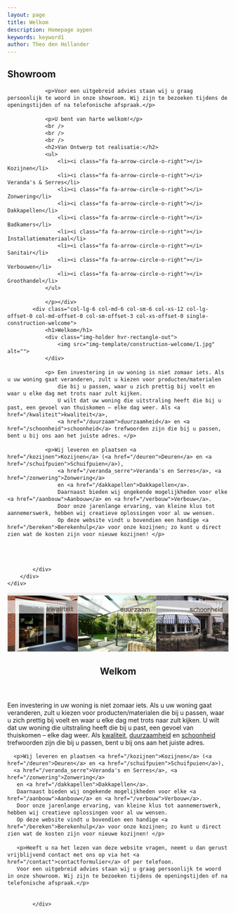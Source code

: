 ```yaml
---
layout: page
title: Welkom
description: Homepage aypen
keywords: keyword1
author: Theo den Hollander
---
```

<section id="construction-welcome">
    <div class="container">
        <div class="row">
            <div class="col-lg-6 col-md-6 col-sm-6 col-xs-12 single-construction-welcome">
                <h2>Showroom</h2>

                <p>Voor een uitgebreid advies staan wij u graag persoonlijk te woord in onze showroom. Wij zijn te bezoeken tijdens de openingstijden of na telefonische afspraak.</p>

                <p>U bent van harte welkom!</p>
                <br />
                <br />
                <br />
                <h2>Van Ontwerp tot realisatie:</h2>
                <ul>
                    <li><i class="fa fa-arrow-circle-o-right"></i> Kozijnen</li>
                    <li><i class="fa fa-arrow-circle-o-right"></i> Veranda's & Serres</li>
                    <li><i class="fa fa-arrow-circle-o-right"></i> Zonwering</li>
                    <li><i class="fa fa-arrow-circle-o-right"></i> Dakkapellen</li>
                    <li><i class="fa fa-arrow-circle-o-right"></i> Badkamers</li>
                    <li><i class="fa fa-arrow-circle-o-right"></i> Installatiemateriaal</li>
                    <li><i class="fa fa-arrow-circle-o-right"></i> Sanitair</li>
                    <li><i class="fa fa-arrow-circle-o-right"></i> Verbouwen</li>
                    <li><i class="fa fa-arrow-circle-o-right"></i> Groothandel</li>
                </ul>

                </p></div>
            <div class="col-lg-6 col-md-6 col-sm-6 col-xs-12 col-lg-offset-0 col-md-offset-0 col-sm-offset-3 col-xs-offset-0 single-construction-welcome">
                <h1>Welkom</h1>
                <div class="img-holder hvr-rectangle-out">
                    <img src="img-template/construction-welcome/1.jpg" alt="">
                </div>

                <p> Een investering in uw woning is niet zomaar iets. Als u uw woning gaat veranderen, zult u kiezen voor producten/materialen
                    die bij u passen, waar u zich prettig bij voelt en waar u elke dag met trots naar zult kijken.
                    U wilt dat uw woning die uitstraling heeft die bij u past, een gevoel van thuiskomen – elke dag weer. Als <a href="/kwaliteit">kwaliteit</a>,
                    <a href="/duurzaam">duurzaamheid</a> en <a href="/schoonheid">schoonheid</a> trefwoorden zijn die bij u passen, bent u bij ons aan het juiste adres. </p>

                <p>Wij leveren en plaatsen <a href="/kozijnen">Kozijnen</a> (<a href="/deuren">Deuren</a> en <a href="/schuifpuien">Schuifpuien</a>),
                    <a href="/veranda_serre">Veranda's en Serres</a>, <a href="/zonwering">Zonwering</a>
                    en <a href="/dakkapellen">Dakkapellen</a>.
                    Daarnaast bieden wij ongekende mogelijkheden voor elke <a href="/aanbouw">Aanbouw</a> en <a href="/verbouw">Verbouw</a>.
                    Door onze jarenlange ervaring, van kleine klus tot aannemerswerk, hebben wij creatieve oplossingen voor al uw wensen.
                    Op deze website vindt u bovendien een handige <a href="/bereken">Berekenhulp</a> voor onze kozijnen; zo kunt u direct zien wat de kosten zijn voor nieuwe kozijnen! </p>




            </div>
        </div>
    </div>
</section>
<article class="blog full">
    <div class="image">
        <img class="image_slider" src="/img/header_1.jpg" alt="Header aypen">
    </div>
    <!-- Inner -->
    <div class="inner">
        <header>
            <h1>Welkom</h1>
        </header>
       <p> Een investering in uw woning is niet zomaar iets. Als u uw woning gaat veranderen, zult u kiezen voor producten/materialen
           die bij u passen, waar u zich prettig bij voelt en waar u elke dag met trots naar zult kijken.
           U wilt dat uw woning die uitstraling heeft die bij u past, een gevoel van thuiskomen – elke dag weer. Als <a href="/kwaliteit">kwaliteit</a>,
           <a href="/duurzaam">duurzaamheid</a> en <a href="/schoonheid">schoonheid</a> trefwoorden zijn die bij u passen, bent u bij ons aan het juiste adres. </p>

      <p>Wij leveren en plaatsen <a href="/kozijnen">Kozijnen</a> (<a href="/deuren">Deuren</a> en <a href="/schuifpuien">Schuifpuien</a>),
      <a href="/veranda_serre">Veranda's en Serres</a>, <a href="/zonwering">Zonwering</a>
       en <a href="/dakkapellen">Dakkapellen</a>.
       Daarnaast bieden wij ongekende mogelijkheden voor elke <a href="/aanbouw">Aanbouw</a> en <a href="/verbouw">Verbouw</a>.
       Door onze jarenlange ervaring, van kleine klus tot aannemerswerk, hebben wij creatieve oplossingen voor al uw wensen.
       Op deze website vindt u bovendien een handige <a href="/bereken">Berekenhulp</a> voor onze kozijnen; zo kunt u direct zien wat de kosten zijn voor nieuwe kozijnen! </p>

       <p>Heeft u na het lezen van deze website vragen, neemt u dan gerust vrijblijvend contact met ons op via het <a href="/contact">contactformulier</a> of per telefoon.
       Voor een uitgebreid advies staan wij u graag persoonlijk te woord in onze showroom. Wij zijn te bezoeken tijdens de openingstijden of na telefonische afspraak.</p>


            </div>
</article>

